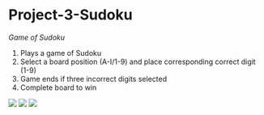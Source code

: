 # Project-3-Sudoku
*Game of Sudoku*
1. Plays a game of Sudoku 
2. Select a board position (A-I/1-9) and place corresponding correct digit (1-9)
3. Game ends if three incorrect digits selected
4. Complete board to win 

![](https://github.com/Pod0303/Project-3-Sudoku/blob/main/images/SU1.jpg)
![](https://github.com/Pod0303/Project-3-Sudoku/blob/main/images/SU2.jpg)
![](https://github.com/Pod0303/Project-3-Sudoku/blob/main/images/SU3.jpg)
